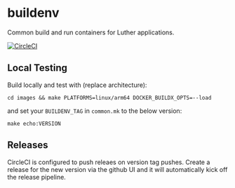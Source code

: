 # buildenv

Common build and run containers for Luther applications.

[![CircleCI](https://circleci.com/gh/luthersystems/buildenv.svg?style=svg)](https://circleci.com/gh/luthersystems/buildenv)

## Local Testing

Build locally and test with (replace architecture):
```
cd images && make PLATFORMS=linux/arm64 DOCKER_BUILDX_OPTS=--load
```

and set your `BUILDENV_TAG` in `common.mk` to the below version:
```
make echo:VERSION
```

## Releases

CircleCI is configured to push releaes on version tag pushes. Create a release
for the new version via the github UI and it will automatically kick off the
release pipeline.
